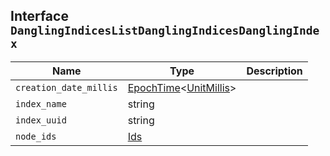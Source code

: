 ## Interface `DanglingIndicesListDanglingIndicesDanglingIndex`

| Name | Type | Description |
| - | - | - |
| `creation_date_millis` | [EpochTime](./EpochTime.md)<[UnitMillis](./UnitMillis.md)> | &nbsp; |
| `index_name` | string | &nbsp; |
| `index_uuid` | string | &nbsp; |
| `node_ids` | [Ids](./Ids.md) | &nbsp; |
